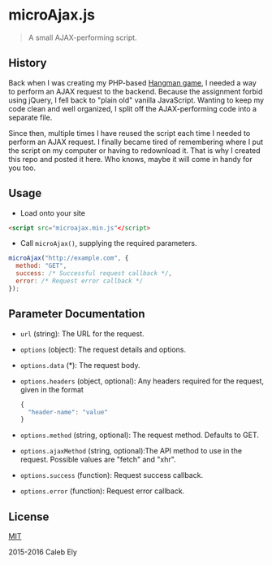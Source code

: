 # microAjax.js #
> A small AJAX-performing script.

## History ##
Back when I was creating my PHP-based [Hangman game](https://triangle717.wordpress.com/2015/05/18/creating-hangman-in-php-and-javascript/),
I needed a way to perform an AJAX request to the backend. Because the assignment forbid using jQuery, I fell back to "plain old" vanilla JavaScript. Wanting to keep my code clean and well organized, I split off the AJAX-performing code into a separate file.

Since then, multiple times I have reused the script each time I needed to perform an AJAX request. I finally became tired of remembering where I put the script on my computer or having to redownload it. That is why I created this repo and posted it here. Who knows, maybe it will come in handy for you too.

## Usage ##
* Load onto your site
```html
<script src="microajax.min.js"</script>
```

* Call `microAjax()`, supplying the required parameters.
```js
microAjax("http://example.com", {
  method: "GET",
  success: /* Successful request callback */,
  error: /* Request error callback */
});
```

## Parameter Documentation ##
* `url` (string): The URL for the request.
* `options` (object): The request details and options.
* `options.data` (*): The request body.
* `options.headers` (object, optional): Any headers required for the request,
   given in the format

   ```js
   {
     "header-name": "value"
   }
   ```

* `options.method` (string, optional): The request method. Defaults to GET.
* `options.ajaxMethod` (string, optional):The API method to use in the request.
   Possible values are "fetch" and "xhr".
* `options.success` (function): Request success callback.
* `options.error` (function): Request error callback.

## License ##
[MIT](LICENSE)

2015-2016 Caleb Ely